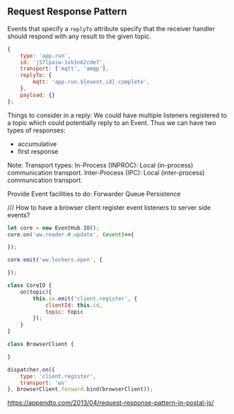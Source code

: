 ## Request Response Pattern

Events that specify a `replyTo` attribute specify that the receiver handler should respond with any result to the given topic.


```js
{
    type: 'app.run',
    id: 'j57lpaiw-1xk1n62cde7',
    transport: ['mqtt', 'amqp'],
    replyTo: {
        mqtt: 'app.run.${event.id}.complete',
    },
    payload: {}
};
```

Things to consider in a reply:
We could have multiple listeners registered to a topic which could potentially reply to an Event. Thus we can have two types of responses:
- accumulative
- first response



Note:
Transport types:
In-Process (INPROC): Local (in-process) communication transport.
Inter-Process (IPC): Local (inter-process) communication transport.


Provide Event facilities to do:
Forwarder
Queue
Persistence




/// How to have a browser client register event listeners to server side events?
```js
let core = new EventHub.IO();
core.on('ww.reader.#.update', (event)=>{

});

core.emit('ww.lockers.open', {

});

class CoreIO {
    on(topic){
        this.io.emit('client.register', {
            clientId: this.id,
            topic: topic
        });
    }
}
```

```js
class BrowserClient {

}

dispatcher.on({
    type: 'client.register',
    transport: 'ws'
}, browserClient.forward.bind(browserClient));
```

https://appendto.com/2013/04/request-response-pattern-in-postal-js/
